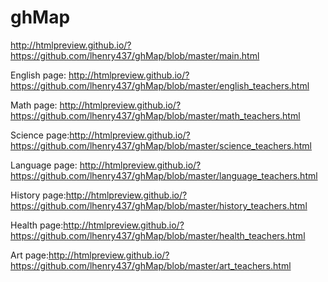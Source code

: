 # ghMap


http://htmlpreview.github.io/?https://github.com/lhenry437/ghMap/blob/master/main.html


English page:
http://htmlpreview.github.io/?https://github.com/lhenry437/ghMap/blob/master/english_teachers.html

Math page:
http://htmlpreview.github.io/?https://github.com/lhenry437/ghMap/blob/master/math_teachers.html

Science page:http://htmlpreview.github.io/?https://github.com/lhenry437/ghMap/blob/master/science_teachers.html

Language page: http://htmlpreview.github.io/?https://github.com/lhenry437/ghMap/blob/master/language_teachers.html

History page:http://htmlpreview.github.io/?https://github.com/lhenry437/ghMap/blob/master/history_teachers.html

Health page:http://htmlpreview.github.io/?https://github.com/lhenry437/ghMap/blob/master/health_teachers.html

Art page:http://htmlpreview.github.io/?https://github.com/lhenry437/ghMap/blob/master/art_teachers.html
